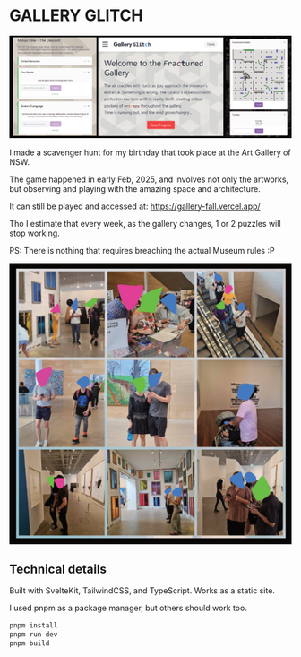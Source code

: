 # GALLERY GLITCH

![Gallery Glitch screenshot](/static/images/meta/screenshot.png?raw=true)

I made a scavenger hunt for my birthday that took place at the Art Gallery of NSW.

The game happened in early Feb, 2025, and involves not only the artworks, but observing and playing with the amazing space and architecture.

It can still be played and accessed at:
https://gallery-fall.vercel.app/

Tho I estimate that every week, as the gallery changes, 1 or 2 puzzles will stop working.

PS: There is nothing that requires breaching the actual Museum rules :P

![Players](/static/images/meta/players.png?raw=true)

## Technical details

Built with SvelteKit, TailwindCSS, and TypeScript.
Works as a static site.

I used pnpm as a package manager, but others should work too.

```
pnpm install
pnpm run dev
pnpm build
```
